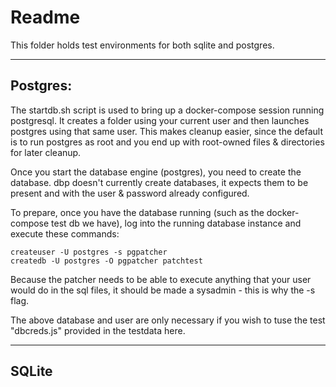 # Readme

This folder holds test environments for both sqlite and postgres.

---
## Postgres:

The startdb.sh script is used to bring up a docker-compose session running postgresql. It creates a folder using your current user and then launches postgres using that same user. This makes cleanup easier, since the default is to run postgres as root and you end up with root-owned files & directories for later cleanup.

Once you start the database engine (postgres), you need to create the database. dbp doesn't currently create databases, it expects them to be present and with the user & password already configured.

To prepare, once you have the database running (such as the docker-compose test db we have), log into the running database instance and execute these commands:

	createuser -U postgres -s pgpatcher
	createdb -U postgres -O pgpatcher patchtest


Because the patcher needs to be able to execute anything that your user would do in the sql files, it should be made a sysadmin - this is why the -s flag.

The above database and user are only necessary if you wish to tuse the test "dbcreds.js" provided in the testdata here.

---
## SQLite
